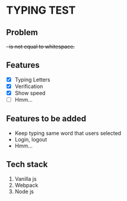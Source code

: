 # TYPING TEST

## Problem

~~&nbsp; is not equal to whitespace.~~

## Features

- [x] Typing Letters
- [x] Verification
- [x] Show speed
- [ ] Hmm...

## Features to be added

- Keep typing same word that users selected
- Login, logout
- Hmm...

## Tech stack

1. Vanilla js
2. Webpack
3. Node js
